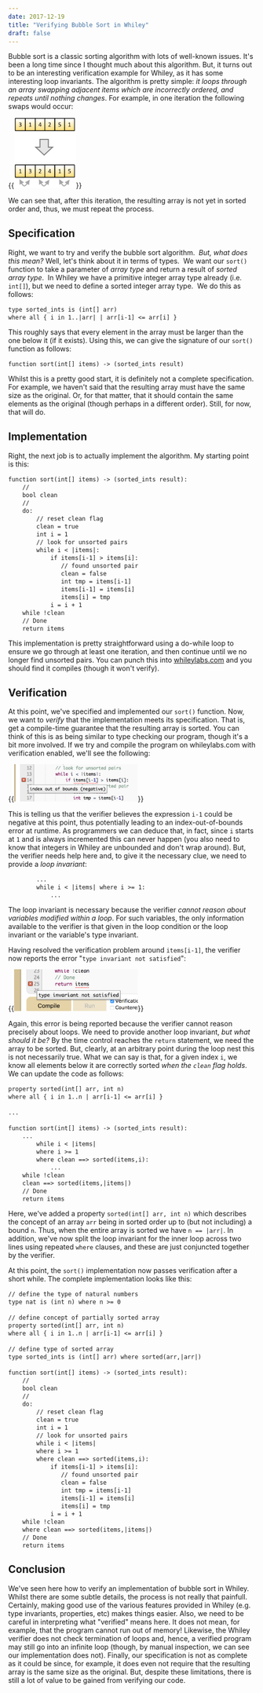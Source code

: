 ```yaml
---
date: 2017-12-19
title: "Verifying Bubble Sort in Whiley"
draft: false
---
```


Bubble sort is a classic sorting algorithm with lots of well-known issues. It's been a long time since I thought much about this algorithm. But, it turns out to be an interesting verification example for Whiley, as it has some interesting loop invariants. The algorithm is pretty simple: *it loops through an array swapping adjacent items which are incorrectly ordered, and repeats until nothing changes*. For example, in one iteration the following swaps would occur:

{{<img class="text-center" src="/images/2017/BubbleSort.png" width="25%">}}

We can see that, after this iteration, the resulting array is not yet in sorted order and, thus, we must repeat the process.
## Specification
Right, we want to try and verify the bubble sort algorithm.  *But, what does this mean?* Well, let's think about it in terms of types.  We want our `sort()` function to take a parameter of *array type* and return a result of *sorted array type*.  In Whiley we have a primitive integer array type already (i.e. `int[]`), but we need to define a sorted integer array type.  We do this as follows:

```whiley
type sorted_ints is (int[] arr)
where all { i in 1..|arr| | arr[i-1] <= arr[i] }
```

This roughly says that every element in the array must be larger than the one below it (if it exists). Using this, we can give the signature of our `sort()` function as follows:

```whiley
function sort(int[] items) -> (sorted_ints result)
```

Whilst this is a pretty good start, it is definitely not a complete specification. For example, we haven't said that the resulting array must have the same size as the original. Or, for that matter, that it should contain the same elements as the original (though perhaps in a different order). Still, for now, that will do.
## Implementation
Right, the next job is to actually implement the algorithm. My starting point is this:

```whiley
function sort(int[] items) -> (sorted_ints result):
    //
    bool clean
    //
    do:
        // reset clean flag
        clean = true
        int i = 1
        // look for unsorted pairs
        while i < |items|: 
            if items[i-1] > items[i]:
               // found unsorted pair
               clean = false
               int tmp = items[i-1]
               items[i-1] = items[i]
               items[i] = tmp
            i = i + 1
    while !clean
    // Done
    return items
```

This implementation is pretty straightforward using a do-while loop to ensure we go through at least one iteration, and then continue until we no longer find unsorted pairs. You can punch this into [whileylabs.com](http://whileylabs.com) and you should find it compiles (though it won't verify).
## Verification
At this point, we've specified and implemented our `sort()` function. Now, we want to *verify* that the implementation meets its specification. That is, get a compile-time guarantee that the resulting array is sorted. You can think of this is as being similar to type checking our program, though it's a bit more involved. If we try and compile the program on whileylabs.com with verification enabled, we'll see the following:

{{<img class="text-center" src="/images/2017/BubbleSort_1.png" width="50%">}}

This is telling us that the verifier believes the expression `i-1` could be negative at this point, thus potentially leading to an index-out-of-bounds error at runtime. As programmers we can deduce that, in fact, since `i` starts at `1` and is always incremented this can never happen (you also need to know that integers in Whiley are unbounded and don't wrap around). But, the verifier needs help here and, to give it the necessary clue, we need to provide a *loop invariant*:

```whiley
        ...
        while i < |items| where i >= 1: 
            ...
```

The loop invariant is necessary because the verifier *cannot reason about variables modified within a loop*.  For such variables, the only information available to the verifier is that given in the loop condition or the loop invariant or the variable's type invariant.  

Having resolved the verification problem around `items[i-1]`, the verifier now reports the error "`type invariant not satisfied`":

{{<img class="text-center" src="/images/2017/BubbleSort_2.png" width="50%">}}

Again, this error is being reported because the verifier cannot reason precisely about loops.  We need to provide another loop invariant, *but what should it be?*  By the time control reaches the `return` statement, we need the array to be sorted.  But, clearly, at an arbitrary point during the loop nest this is not necessarily true.  What we can say is that, for a given index `i`, we know all elements below it are correctly sorted *when the `clean` flag holds*.  We can update the code as follows:

```whiley
property sorted(int[] arr, int n)
where all { i in 1..n | arr[i-1] <= arr[i] }

...

function sort(int[] items) -> (sorted_ints result):
    ...
        while i < |items| 
        where i >= 1
        where clean ==> sorted(items,i): 
            ...
    while !clean
    clean ==> sorted(items,|items|)
    // Done
    return items
```

Here, we've added a property `sorted(int[] arr, int n)` which describes the concept of an array `arr` being in sorted order up to (but not including) a bound `n`.  Thus, when the entire array is sorted we have `n == |arr|`.  In addition, we've now split the loop invariant for the inner loop across two lines using repeated `where` clauses, and these are just conjuncted together by the verifier.

At this point, the `sort()` implementation now passes verification after a short while.  The complete implementation looks like this:

```whiley
// define the type of natural numbers
type nat is (int n) where n >= 0

// define concept of partially sorted array
property sorted(int[] arr, int n)
where all { i in 1..n | arr[i-1] <= arr[i] }

// define type of sorted array
type sorted_ints is (int[] arr) where sorted(arr,|arr|)

function sort(int[] items) -> (sorted_ints result):
    //
    bool clean
    //
    do:
        // reset clean flag
        clean = true
        int i = 1
        // look for unsorted pairs
        while i < |items|
        where i >= 1
        where clean ==> sorted(items,i): 
            if items[i-1] > items[i]:
               // found unsorted pair
               clean = false
               int tmp = items[i-1]
               items[i-1] = items[i]
               items[i] = tmp
            i = i + 1
    while !clean
    where clean ==> sorted(items,|items|)
    // Done
    return items
```

## Conclusion
We've seen here how to verify an implementation of bubble sort in Whiley.  Whilst there are some subtle details, the process is not really that painfull.  Certainly, making good use of the various features provided in Whiley (e.g. type invariants, properties, etc) makes things easier.  Also, we need to be careful in interpreting what "verified" means here.  It does not mean, for example, that the program cannot run out of memory!  Likewise, the Whiley verifier does not check termination of loops and, hence, a verified program may still go into an infinite loop (though, by manual inspection, we can see our implementation does not).  Finally, our specification is not as complete as it could be since, for example, it does even not require that the resulting array is the same size as the original.  But, despite these limitations, there is still a lot of value to be gained from verifying our code.